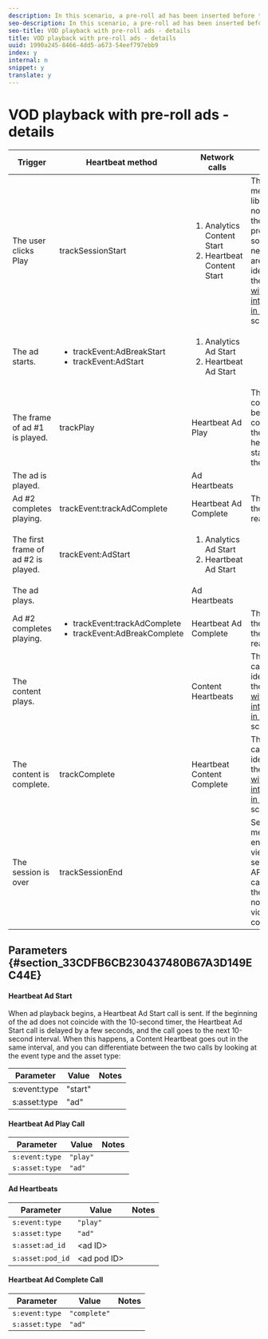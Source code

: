 ```yaml
---
description: In this scenario, a pre-roll ad has been inserted before the main content.
seo-description: In this scenario, a pre-roll ad has been inserted before the main content.
seo-title: VOD playback with pre-roll ads - details
title: VOD playback with pre-roll ads - details
uuid: 1990a245-8466-4dd5-a673-54eef797ebb9
index: y
internal: n
snippet: y
translate: y
---
```


# VOD playback with pre-roll ads - details


[](r_vhl_scenarios_mc-vod-40-no-interup-ios.md)
<table id="table_B43EB1CB26724B47908BF6F477ECF6DC"> 
 <thead> 
  <tr> 
   <th colname="col1" class="entry">Trigger</th> 
   <th colname="col2" class="entry">Heartbeat method</th> 
   <th colname="col3" class="entry">Network calls</th> 
   <th colname="col4" class="entry">Notes</th> 
  </tr>
 </thead>
 <tbody> 
  <tr> 
   <td colname="col1">The user clicks <span class="uicontrol">Play</span> </td> 
   <td colname="col2"><span class="codeph">trackSessionStart</span> </td> 
   <td colname="col3"> 
    <ol id="ol_C560415C06D447209FCF7A16DDD8950E"> 
     <li id="li_D2AA2B9DC53C4DE4BB33CBD9BE031E7D"><span class="codeph">Analytics Content Start</span> </li> 
     <li id="li_D83F0F5D4AF24681B5EE31DEDDFF9938"><span class="codeph">Heartbeat Content Start</span> </li> 
    </ol> </td> 
   <td colname="col4">The measurement library does not know that there is a pre-roll ad, so these network calls are still identical to the <a href="r_vhl_scenarios_mc-vod-40-no-interup-ios.xml#concept_DCD05D528AE642C686C07819C6C18316" format="dita" scope="local">Playback with no interruptions in iOS</a> scenario. </td> 
  </tr> 
  <tr> 
   <td colname="col1">The ad starts.</td> 
   <td colname="col2"> 
    <ul id="ul_04C4C84E175A46B7AB915D35CDF9833A"> 
     <li id="li_7C667476B5FF468AA038EB0FA26E9690"><span class="codeph">trackEvent:AdBreakStart</span> </li> 
     <li id="li_6FCCC06135034BA7BC040CD016AF4A90"><span class="codeph">trackEvent:AdStart</span> </li> 
    </ul> </td> 
   <td colname="col3"> 
    <ol id="ol_98E14F2B36174DB7917C59F0B743E191"> 
     <li id="li_46D53D0B555F4E278B0891A5B31AA446"><span class="codeph">Analytics Ad Start</span> </li> 
     <li id="li_8518FB9DD3FF4C9F80723F0B6F3577C7"><span class="codeph">Heartbeat Ad Start</span> </li> 
    </ol> </td> 
   <td colname="col4"> </td> 
  </tr> 
  <tr> 
   <td colname="col1">The frame of ad #1 is played.</td> 
   <td colname="col2"><span class="codeph">trackPlay</span> </td> 
   <td colname="col3"><span class="codeph">Heartbeat Ad Play</span> </td> 
   <td colname="col4">The ad content plays before main content, and the heartbeats start when the ad starts.</td> 
  </tr> 
  <tr> 
   <td colname="col1">The ad is played.</td> 
   <td colname="col2"> </td> 
   <td colname="col3"><span class="codeph">Ad Heartbeats</span> </td> 
   <td colname="col4"> </td> 
  </tr> 
  <tr> 
   <td colname="col1">Ad #2 completes playing.</td> 
   <td colname="col2"><span class="codeph">trackEvent:trackAdComplete</span> </td> 
   <td colname="col3"><span class="codeph">Heartbeat Ad Complete</span> </td> 
   <td colname="col4">The end of the ad is reached.</td> 
  </tr> 
  <tr> 
   <td colname="col1">The first frame of ad #2 is played.</td> 
   <td colname="col2"><span class="codeph">trackEvent:AdStart</span> </td> 
   <td colname="col3"> 
    <ol id="ol_7DB7EE20ED744EB381D9C346FC531D04"> 
     <li id="li_3B184990626A4DCC82A578C746602AE5"><span class="codeph">Analytics Ad Start</span> </li> 
     <li id="li_B301434CC40C4D9E9B62AB56EAEC1666"><span class="codeph">Heartbeat Ad Start</span> </li> 
    </ol> </td> 
   <td colname="col4"> </td> 
  </tr> 
  <tr> 
   <td colname="col1">The ad plays.</td> 
   <td colname="col2"> </td> 
   <td colname="col3"><span class="codeph">Ad Heartbeats</span> </td> 
   <td colname="col4"> </td> 
  </tr> 
  <tr> 
   <td colname="col1">Ad #2 completes playing.</td> 
   <td colname="col2"> 
    <ul id="ul_0C58B23344274EB1BA6AFE10E45CCC4D"> 
     <li id="li_C75E28C07FB843F9A960DD4124EC5FFE"><span class="codeph">trackEvent:trackAdComplete</span> </li> 
     <li id="li_BAD11981B7F74EDF9FC0FF7EA838D19C"><span class="codeph">trackEvent:AdBreakComplete</span> </li> 
    </ul> </td> 
   <td colname="col3"><span class="codeph">Heartbeat Ad Complete</span> </td> 
   <td colname="col4">The end of the ad and the pod is reached.</td> 
  </tr> 
  <tr> 
   <td colname="col1">The content plays.</td> 
   <td colname="col2"> </td> 
   <td colname="col3"><span class="codeph">Content Heartbeats</span> </td> 
   <td colname="col4">This network call is identical to the <a href="r_vhl_scenarios_mc-vod-40-no-interup-ios.xml#concept_DCD05D528AE642C686C07819C6C18316" format="dita" scope="local">Playback with no interruptions in iOS</a> scenario. </td> 
  </tr> 
  <tr> 
   <td colname="col1">The content is complete.</td> 
   <td colname="col2"><span class="codeph">trackComplete</span> </td> 
   <td colname="col3"> <span class="codeph">Heartbeat Content Complete</span> </td> 
   <td colname="col4">This network call is identical to the <a href="r_vhl_scenarios_mc-vod-40-no-interup-ios.xml#concept_DCD05D528AE642C686C07819C6C18316" format="dita" scope="local">Playback with no interruptions in iOS</a> scenario. </td> 
  </tr> 
  <tr> 
   <td colname="col1">The session is over</td> 
   <td colname="col2">trackSessionEnd</td> 
   <td colname="col3"> </td> 
   <td colname="col4"><span class="codeph">SessionEnd</span> means the end of a viewing session. This API must be called even if the user does not watch the video to completion. </td> 
  </tr> 
 </tbody> 
</table>


## Parameters {#section_33CDFB6CB230437480B67A3D149EC44E}


#### Heartbeat Ad Start
<table id="table_AC1A5E94CD75417BAEBBE09F956C6AB4">  
 <desc> 
  <p>When ad playback begins, a <span class="codeph">Heartbeat Ad Start</span> call is sent. If the beginning of the ad does not coincide with the 10-second timer, the <span class="codeph">Heartbeat Ad Start</span> call is delayed by a few seconds, and the call goes to the next 10-second interval. When this happens, a <span class="codeph">Content Heartbeat</span> goes out in the same interval, and you can differentiate between the two calls by looking at the event type and the asset type: </p> 
 </desc> 
 <thead> 
  <tr> 
   <th colname="col1" class="entry">Parameter</th> 
   <th colname="col2" class="entry">Value</th> 
   <th colname="col3" class="entry">Notes</th> 
  </tr>
 </thead>
 <tbody> 
  <tr> 
   <td colname="col1"><span class="codeph">s:event:type</span> </td> 
   <td colname="col2"><span class="codeph">"start"</span> </td> 
   <td colname="col3"> </td> 
  </tr> 
  <tr> 
   <td colname="col1"><span class="codeph">s:asset:type</span> </td> 
   <td colname="col2"><span class="codeph">"ad"</span> </td> 
   <td colname="col3"> </td> 
  </tr> 
 </tbody> 
</table>


#### Heartbeat Ad Play Call
| Parameter |Value |Notes |
|---|---|---|
| `s:event:type`  | `"play"`  |  |
| `s:asset:type`  | `"ad"`  |  |


#### Ad Heartbeats
| Parameter |Value |Notes |
|---|---|---|
| `s:event:type`  | `"play"`  |  |
| `s:asset:type`  | `"ad"`  |  |
| `s:asset:ad_id`  |&lt;ad ID&gt; |  |
| `s:asset:pod_id`  |&lt;ad pod ID&gt; |  |


#### Heartbeat Ad Complete Call
| Parameter |Value |Notes |
|---|---|---|
| `s:event:type`  | `"complete"`  |  |
| `s:asset:type`  | `"ad"`  |  |

